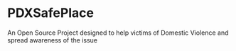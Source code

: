 # PDXSafePlace
An Open Source Project designed to help victims of Domestic Violence and spread awareness of the issue
